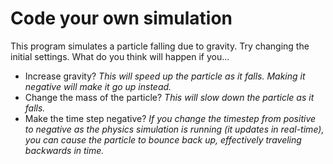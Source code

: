 # Code your own simulation

This program simulates a particle falling due to gravity. Try changing the initial settings. What do you think will happen if you...

- Increase gravity? _This will speed up the particle as it falls. Making it negative will make it go up instead._
- Change the mass of the particle? _This will slow down the particle as it falls._
- Make the time step negative? _If you change the timestep from positive to negative as the physics simulation is running (it updates in real-time), you can cause the particle to bounce back up, effectively traveling backwards in time._
